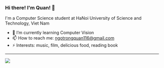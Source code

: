 ### Hi there! I'm Quan! 👋
I'm a Computer Science student at HaNoi University of Science and Technology, Viet Nam

<!--
**quanngotrong/quanngotrong** is a ✨ _special_ ✨ repository because its `README.md` (this file) appears on your GitHub profile.

Here are some ideas to get you started:

- 👯 I’m looking to collaborate on ...
- 💬 Ask me about ...
- 🔭 I’m currently working on ...
- 🤔 I’m looking for help with ...
- 😄 Pronouns: ...

-->
- 🌱 I’m currently learning Computer Vision
- 📫 How to reach me: ngotrongquan116@gmail.com
- ⚡ Interests: music, film, delicious food, reading book

---

<img align="center" src="https://github-readme-stats.vercel.app/api/?username=ngotrongquan&show_icons=true&hide_border=true" />